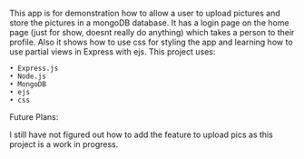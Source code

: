 This app is for demonstration how to allow a user to upload pictures and store the pictures in a mongoDB database. It has a login page on the home page (just for show, doesnt really do anything) which takes a person to their profile.  Also it shows how to use css for styling the app and learning how to use partial views in Express with ejs.
This project uses:

	• Express.js
	• Node.js
	• MongoDB
	• ejs
	• css

Future Plans:

I still have not figured out how to add the feature to upload pics as this project is a work in progress.	